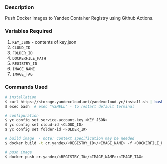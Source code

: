 ### Description
Push Docker images to Yandex Container Registry using Github Actions.

### Variables Required
1. `KEY_JSON` - contents of key.json
2. `CLOUD_ID`
3. `FOLDER_ID`
4. `DOCKERFILE_PATH`
5. `REGISTRY_ID`
6. `IMAGE_NAME`
7. `IMAGE_TAG`

### Commands Used
```bash
# installation
$ curl https://storage.yandexcloud.net/yandexcloud-yc/install.sh | bash
$ exec bash  # exec "%SHELL" - to restart default terminal

# configuration
$ yc config set service-account-key <KEY_JSON>
$ yc config set cloud-id <CLOUD_ID>
$ yc config set folder-id <FOLDER_ID>

# build image  - note: context specification may be needed
$ docker build -t cr.yandex/<REGISTRY_ID>/<IMAGE_NAME> -f <DOCKERFILE_PATH> .

# push image
$ docker push cr.yandex/<REGISTRY_ID>/<IMAGE_NAME>:<IMAGE_TAG>
```

